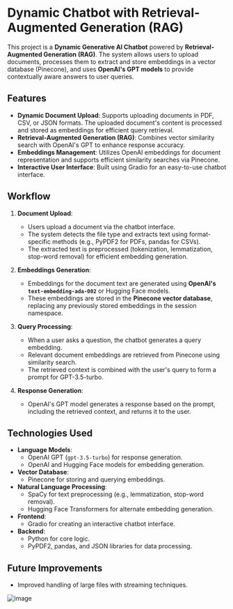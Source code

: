 
# Dynamic Chatbot with Retrieval-Augmented Generation (RAG)

This project is a **Dynamic Generative AI Chatbot** powered by **Retrieval-Augmented Generation (RAG)**. The system allows users to upload documents, processes them to extract and store embeddings in a vector database (Pinecone), and uses **OpenAI's GPT models** to provide contextually aware answers to user queries. 

## Features

- **Dynamic Document Upload**: Supports uploading documents in PDF, CSV, or JSON formats. The uploaded document's content is processed and stored as embeddings for efficient query retrieval.
- **Retrieval-Augmented Generation (RAG)**: Combines vector similarity search with OpenAI's GPT to enhance response accuracy.
- **Embeddings Management**: Utilizes OpenAI embeddings for document representation and supports efficient similarity searches via Pinecone.
- **Interactive User Interface**: Built using Gradio for an easy-to-use chatbot interface.

## Workflow

1. **Document Upload**:
   - Users upload a document via the chatbot interface.
   - The system detects the file type and extracts text using format-specific methods (e.g., PyPDF2 for PDFs, pandas for CSVs).
   - The extracted text is preprocessed (tokenization, lemmatization, stop-word removal) for efficient embedding generation.

2. **Embeddings Generation**:
   - Embeddings for the document text are generated using **OpenAI's `text-embedding-ada-002`** or Hugging Face models.
   - These embeddings are stored in the **Pinecone vector database**, replacing any previously stored embeddings in the session namespace.

3. **Query Processing**:
   - When a user asks a question, the chatbot generates a query embedding.
   - Relevant document embeddings are retrieved from Pinecone using similarity search.
   - The retrieved context is combined with the user's query to form a prompt for GPT-3.5-turbo.

4. **Response Generation**:
   - OpenAI's GPT model generates a response based on the prompt, including the retrieved context, and returns it to the user.

## Technologies Used

- **Language Models**:
  - OpenAI GPT (`gpt-3.5-turbo`) for response generation.
  - OpenAI and Hugging Face models for embedding generation.
- **Vector Database**:
  - Pinecone for storing and querying embeddings.
- **Natural Language Processing**:
  - SpaCy for text preprocessing (e.g., lemmatization, stop-word removal).
  - Hugging Face Transformers for alternate embedding generation.
- **Frontend**:
  - Gradio for creating an interactive chatbot interface.
- **Backend**:
  - Python for core logic.
  - PyPDF2, pandas, and JSON libraries for data processing.



## Future Improvements

- Improved handling of large files with streaming techniques.

![image](https://github.com/user-attachments/assets/45c79bd0-9778-46a3-9c6a-05061529c230)


